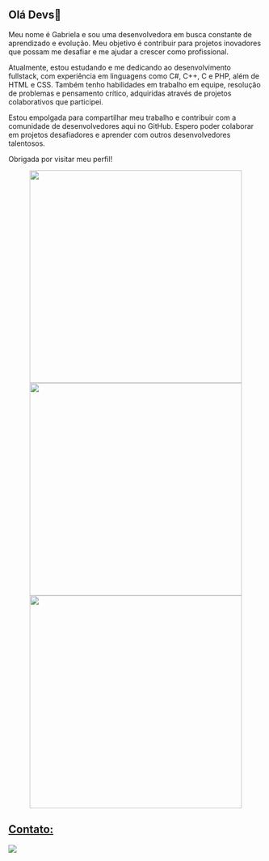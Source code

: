 
<h2>Olá Devs👋</h2> 

Meu nome é Gabriela e sou uma desenvolvedora em busca constante de aprendizado e evolução. Meu objetivo é contribuir para projetos inovadores que possam me desafiar e me ajudar a crescer como profissional.

Atualmente, estou estudando e me dedicando ao desenvolvimento fullstack, com experiência em linguagens como C#, C++, C e PHP, além de HTML e CSS. Também tenho habilidades em trabalho em equipe, resolução de problemas e pensamento crítico, adquiridas através de projetos colaborativos que participei.

Estou empolgada para compartilhar meu trabalho e contribuir com a comunidade de desenvolvedores aqui no GitHub. Espero poder colaborar em projetos desafiadores e aprender com outros desenvolvedores talentosos.

Obrigada por visitar meu perfil!

<div align="center">
  <a href="https://github.com/GabyNunes17">
  <img width="420em" src="https://github-readme-stats.vercel.app/api?username=GabyNunes17&theme=merko&hide_border=false&include_all_commits=false&count_private=true"/>
   <img width="420em" src="https://github-readme-streak-stats.herokuapp.com/?user=GabyNunes17&theme=merko&hide_border=false"/>
    <img width="420em" src="https://github-readme-stats.vercel.app/api/top-langs/?username=GabyNunes17&theme=merko&hide_border=false&include_all_commits=false&count_private=true&layout=compact" />
</div>
  
  
  <h2>Contato:</h2> 
<div>
  <a href="https://www.linkedin.com/in/gabriela-nunes-a4914222b/" target="_blank">
      <img src="https://img.shields.io/badge/LinkedIn-0077B5?style=for-the-badge&logo=linkedin&logoColor=white">
  </a>
</div>
